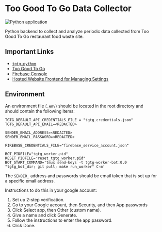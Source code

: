 # Too Good To Go Data Collector

[![Python application](https://github.com/droneshire/property_guru_upwork/actions/workflows/python-app.yml/badge.svg)](https://github.com/droneshire/property_guru_upwork/actions/workflows/python-app.yml)

Python backend to collect and analyze periodic data collected from Too Good To Go restaurant food waste site.

## Important Links

- [`tgtg-python`](https://github.com/ahivert/tgtg-python)
- [Too Good To Go](https://www.toogoodtogo.com/en-us)
- [Firebase Console](https://console.firebase.google.com/u/0/project/too-good-to-go-data-collect.web.app)
- [Hosted Website Frontend for Managing Settings](https://too-good-to-go-data-collect.web.app/login)

## Environment

An environment file (`.env`) should be located in the root directory and should contain the following items:

```
TGTG_DEFAULT_API_CREDENTIALS_FILE = "tgtg_credentials.json"
TGTG_DEFAULT_API_EMAIL=<REDACTED>

SENDER_EMAIL_ADDRESS=<REDACTED>
SENDER_EMAIL_PASSWORD=<REDACTED>

FIREBASE_CREDENTIALS_FILE="firebase_service_account.json"

BOT_PIDFILE="tgtg_worker.pid"
RESET_PIDFILE="reset_tgtg_worker.pid"
BOT_START_COMMAND='tmux send-keys -t tgtg-worker-bot:0.0 "tgtg_bot_dir; git pull; make run_worker" C-m'

```

The `SENDER_` address and passwords should be email token that is set up for a specific email address.

Instructions to do this in your google account:

1. Set up 2-step verification.
2. Go to your Google account, then Security, and then App passwords
3. Click Select app, then Other (custom name).
4. Give a name and click Generate.
5. Follow the instructions to enter the app password.
6. Click Done.
